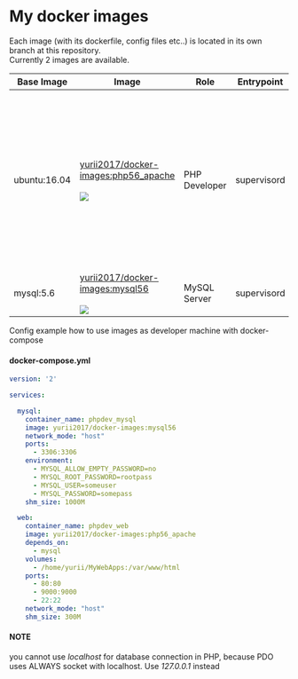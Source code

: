 # My docker images

Each image (with its dockerfile, config files etc..) is located in its own branch at this repository.  
Currently 2 images are available.


| Base Image     | Image                                | Role           | Entrypoint     | Ports              |  Applications  |
|----------------| -------------------------------------|----------------|:--------------:|--------------------|------:|
| ubuntu:16.04   | [yurii2017/docker-images:php56_apache](https://github.com/yurii-github/docker-images/tree/php56_apache) <br><br> [![](https://images.microbadger.com/badges/image/yurii2017/docker-images:php56_apache.svg)](http://microbadger.com/images/yurii2017/docker-images:php56_apache "Get your own image badge on microbadger.com")  | PHP Developer  | supervisord    | 80<br>443<br>9000  | PHP 5.6(source)<br>Xdebug(source)<br>PHPUnit(lastest)<br>Apache 2.4<br>htop<br>man<br>wget<br>nano<br>dos2unix<br>iputils-ping<br>man<br>mysql-client<br>git<br>drush (dev)<br>composer(snapshot) <br> drupal_potx |
| mysql:5.6      | [yurii2017/docker-images:mysql56](https://github.com/yurii-github/docker-images/tree/mysql56) <br><br>[![](https://images.microbadger.com/badges/image/yurii2017/docker-images:mysql56.svg)](http://microbadger.com/images/yurii2017/docker-images:mysql56 "Get your own image badge on microbadger.com")     | MySQL Server   | supervisord    | 3306               | MySQL 5.6 |


Config example how to use images as developer machine with docker-compose

#### docker-compose.yml

```yml
version: '2'

services:

  mysql:
    container_name: phpdev_mysql
    image: yurii2017/docker-images:mysql56
    network_mode: "host"
    ports:
      - 3306:3306
    environment:
      - MYSQL_ALLOW_EMPTY_PASSWORD=no
      - MYSQL_ROOT_PASSWORD=rootpass
      - MYSQL_USER=someuser
      - MYSQL_PASSWORD=somepass
    shm_size: 1000M

  web:
    container_name: phpdev_web
    image: yurii2017/docker-images:php56_apache
    depends_on:
      - mysql
    volumes:
      - /home/yurii/MyWebApps:/var/www/html
    ports:
      - 80:80
      - 9000:9000
      - 22:22
    network_mode: "host"
    shm_size: 300M
```

#### NOTE

you cannot use *localhost* for database connection in PHP, because PDO uses ALWAYS socket with localhost. Use *127.0.0.1* instead
